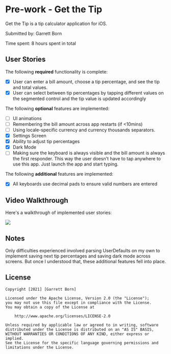 # Pre-work - Get the Tip

Get the Tip is a tip calculator application for iOS.

Submitted by: Garrett Born

Time spent: 8 hours spent in total

## User Stories

The following **required** functionality is complete:

* [x] User can enter a bill amount, choose a tip percentage, and see the tip and total values.
* [x] User can select between tip percentages by tapping different values on the segmented control and the tip value is updated accordingly

The following **optional** features are implemented:

* [ ] UI animations
* [ ] Remembering the bill amount across app restarts (if <10mins)
* [ ] Using locale-specific currency and currency thousands separators.
* [x] Settings Screen
* [x] Ability to adjust tip percentages
* [x] Dark Mode
* [ ] Making sure the keyboard is always visible and the bill amount is always the first responder. This way the user doesn't have to tap anywhere to use this app. Just launch the app and start typing.

The following **additional** features are implemented:

* [x] All keyboards use decimal pads to ensure valid numbers are entered

## Video Walkthrough

Here's a walkthrough of implemented user stories:

![](https://i.imgur.com/1QFb1uH.gif)


## Notes

Only difficulties experienced involved parsing UserDefaults on my own to implement saving next tip percentages and saving dark mode across screens. But once I understood that, these additional features fell into place.

## License

    Copyright [2021] [Garrett Born]

    Licensed under the Apache License, Version 2.0 (the "License");
    you may not use this file except in compliance with the License.
    You may obtain a copy of the License at

        http://www.apache.org/licenses/LICENSE-2.0

    Unless required by applicable law or agreed to in writing, software
    distributed under the License is distributed on an "AS IS" BASIS,
    WITHOUT WARRANTIES OR CONDITIONS OF ANY KIND, either express or implied.
    See the License for the specific language governing permissions and
    limitations under the License.
